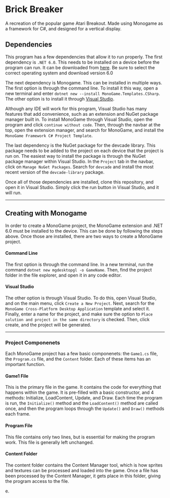 # Brick Breaker

A recreation of the popular game Atari Breakout. Made using Monogame as a framework for C#, and designed for a vertical display.

## Dependencies
This program has a few dependencies that allow it to run properly. The first dependency is `.NET 6.0`. This needs to be installed on a device before the program can run. It can be downloaded from [here](https://dotnet.microsoft.com/en-us/). Be sure to select the correct operating system and download version 6.0

The next dependency is Monogame. This can be installed in multiple ways. The first option is through the command line. To install it this way, open a new terminal and enter `dotnet new --install MonoGame.Templates.CSharp`. The other option is to install it through [Visual Studio](https://visualstudio.microsoft.com/). 

Although any IDE will work for this program, Visual Studio has many features that add convenience, such as an extension and NuGet package manager built in. To install MonoGame through Visual Studio, open the program and click `continue without code`. Then, through the navbar at the top,  open the extension manager, and search for MonoGame, and install the `MonoGame Framework C# Project Template`.

The last dependency is the NuGet package for the devcade library. This package needs to be added to the project on each device that the project is run on. The easiest way to install the package is through the NuGet package manager within Visual Studio. In the `Project` tab in the navbar, click on `Manage NuGet Packages`. Search for `devcade` and install the most recent version of the `devcade-library` package.

Once all of those dependencies are installed, clone this repository, and open it in Visual Studio. Simply click the run button in Visual Studio, and it will run.

____

## Creating with Monogame

In order to create a MonoGame project, the MonoGame extension and .NET 6.0 must be installed to the device. This can be done by following the steps above. Once those are installed, there are two ways to create a MonoGame project.

#### Command Line

The first option is through the command line. In a new terminal, run the command `dotnet new mgdesktopgl -o GameName`. Then, find the project folder in the file explorer, and open it in any code editor.

#### Visual Studio

The other option is through Visual Studio. To do this, open Visual Studio, and on the main menu, click `Create a New Project`. Next, search for the `MonoGame Cross-Platform Desktop Application` template and select it. Finally, enter a name for the project, and make sure the option to `Place solution and project in the same directory` is checked. Then, click create, and the project will be generated.

____

### Project Componenets

Each MonoGame project has a few basic componenets: the `Game1.cs` file, the `Program.cs` file, and the `Content` folder. Each of these items has an important function.

#### Game1 File

This is the primary file in the game. It contains the code for everything that happens within the game. It is pre-filled with a basic constructor, and 4 methods: Initialize, LoadContent, Update, and Draw. Each time the program is run, the `Initialize()` method and the `LoadContent()` method are called once, and then the program loops through the `Update()` and `Draw()` methods each frame.

#### Program File

This file contains only two lines, but is essential for making the program work. This file is generally left unchanged.

#### Content Folder

The content folder contains the Content Manager tool, which is how sprites and textures can be processed and loaded into the game. Once a file has been processed by the Content Manager, it gets place in this folder, giving the program access to the file.

e.
